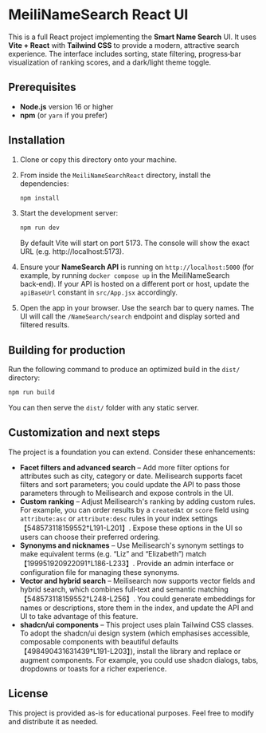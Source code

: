# MeiliNameSearch React UI

This is a full React project implementing the **Smart Name Search** UI.  It uses **Vite + React** with **Tailwind CSS** to provide a modern, attractive search experience.  The interface includes sorting, state filtering, progress‑bar visualization of ranking scores, and a dark/light theme toggle.

## Prerequisites

* **Node.js** version 16 or higher
* **npm** (or `yarn` if you prefer)

## Installation

1. Clone or copy this directory onto your machine.
2. From inside the `MeiliNameSearchReact` directory, install the dependencies:

   ```bash
   npm install
   ```

3. Start the development server:

   ```bash
   npm run dev
   ```

   By default Vite will start on port 5173.  The console will show the exact URL (e.g. http://localhost:5173).

4. Ensure your **NameSearch API** is running on `http://localhost:5000` (for example, by running `docker compose up` in the MeiliNameSearch back‑end).  If your API is hosted on a different port or host, update the `apiBaseUrl` constant in `src/App.jsx` accordingly.

5. Open the app in your browser.  Use the search bar to query names.  The UI will call the `/NameSearch/search` endpoint and display sorted and filtered results.

## Building for production

Run the following command to produce an optimized build in the `dist/` directory:

```bash
npm run build
```

You can then serve the `dist/` folder with any static server.

## Customization and next steps

The project is a foundation you can extend.  Consider these enhancements:

* **Facet filters and advanced search** – Add more filter options for attributes such as city, category or date.  Meilisearch supports facet filters and sort parameters; you could update the API to pass those parameters through to Meilisearch and expose controls in the UI.
* **Custom ranking** – Adjust Meilisearch's ranking by adding custom rules.  For example, you can order results by a `createdAt` or `score` field using `attribute:asc` or `attribute:desc` rules in your index settings【548573118159552†L191-L201】.  Expose these options in the UI so users can choose their preferred ordering.
* **Synonyms and nicknames** – Use Meilisearch's synonym settings to make equivalent terms (e.g. “Liz” and “Elizabeth”) match【199951920922091†L186-L233】.  Provide an admin interface or configuration file for managing these synonyms.
* **Vector and hybrid search** – Meilisearch now supports vector fields and hybrid search, which combines full‑text and semantic matching【548573118159552†L248-L256】.  You could generate embeddings for names or descriptions, store them in the index, and update the API and UI to take advantage of this feature.
* **shadcn/ui components** – This project uses plain Tailwind CSS classes.  To adopt the shadcn/ui design system (which emphasises accessible, composable components with beautiful defaults【498490431631439†L191-L203】), install the library and replace or augment components.  For example, you could use shadcn dialogs, tabs, dropdowns or toasts for a richer experience.

## License

This project is provided as-is for educational purposes.  Feel free to modify and distribute it as needed.